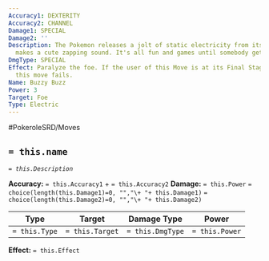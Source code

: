 ```yaml
---
Accuracy1: DEXTERITY
Accuracy2: CHANNEL
Damage1: SPECIAL
Damage2: ''
Description: The Pokemon releases a jolt of static electricity from its fur, that
  makes a cute zapping sound. It's all fun and games until somebody gets paralyzed.
DmgType: SPECIAL
Effect: Paralyze the foe. If the user of this Move is at its Final Stage of Evolution,
  this move fails.
Name: Buzzy Buzz
Power: 3
Target: Foe
Type: Electric
---
```


#PokeroleSRD/Moves

## `= this.name` 
*`= this.Description`*

**Accuracy:** `= this.Accuracy1` + `= this.Accuracy2`
**Damage:** `= this.Power` `= choice(length(this.Damage1)=0, "","\+ "+ this.Damage1)` `= choice(length(this.Damage2)=0, "","\+ "+ this.Damage2)`

| Type          | Target          | Damage Type          | Power          |
| ------------- | --------------- | ---------------- | -------------- |
| `= this.Type` | `= this.Target` | `= this.DmgType` | `= this.Power` | 

**Effect:** `= this.Effect`